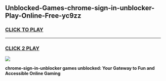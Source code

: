 
## Unblocked-Games-chrome-sign-in-unblocker-Play-Online-Free-yc9zz
<h3>
<a href="https://premium76.site?title=chrome-sign-in-unblocker&ref=26A">CLICK TO PLAY</a></h3>
<hr>

<h3>
<a href="https://premium76.site?title=chrome-sign-in-unblocker&ref=26A">CLICK 2 PLAY</a>
  
</h3>

<a href="https://premium76.site?title=chrome-sign-in-unblocker&ref=26A"><img src="https://clearcache.store/games.png"></a>


**chrome-sign-in-unblocker games unblocked: Your Gateway to Fun and Accessible Online Gaming**
